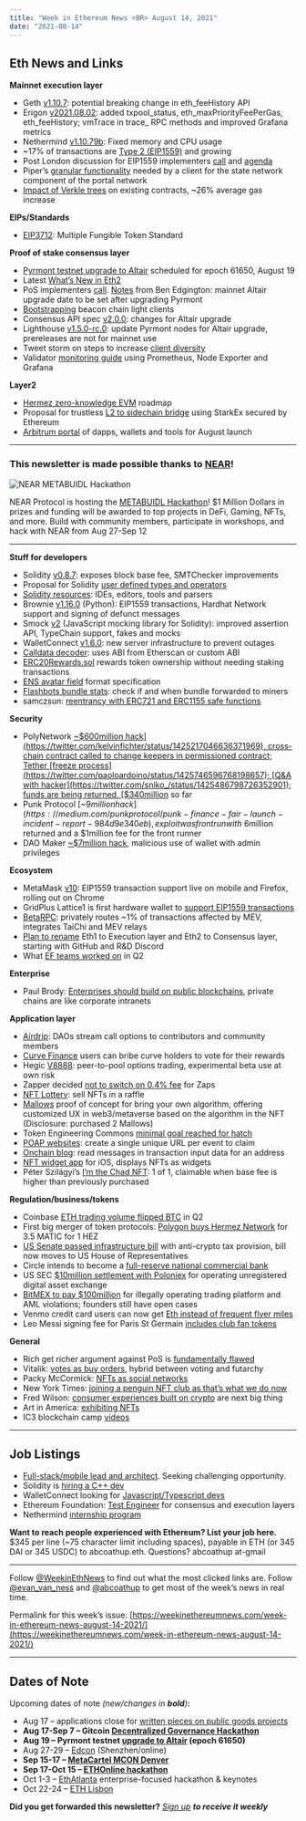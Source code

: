 ```yaml
---
title: "Week in Ethereum News <BR> August 14, 2021"
date: "2021-08-14"
---
```


## **Eth News and Links**

**Mainnet execution layer**

- Geth [v1.10.7](https://github.com/ethereum/go-ethereum/releases/tag/v1.10.7): potential breaking change in eth\_feeHistory API
- Erigon [v2021.08.02](https://github.com/ledgerwatch/erigon/releases/tag/v2021.08.02): added txpool\_status, eth\_maxPriorityFeePerGas, eth\_feeHistory; vmTrace in trace\_ RPC methods and improved Grafana metrics
- Nethermind [v1.10.79b](https://github.com/NethermindEth/nethermind/releases/tag/1.10.79b): Fixed memory and CPU usage
- ~17% of transactions are [Type 2 (EIP1559)](https://twitter.com/blocknative/status/1425963886549737473) and growing
- Post London discussion for EIP1559 implementers [call](https://www.youtube.com/watch?v=ZmzIHFuwdg0&t=5s) and [agenda](https://github.com/ethereum/pm/issues/369)
- Piper’s [granular functionality](https://notes.ethereum.org/8LbisMwtR4yK64SBosb_2g) needed by a client for the state network component of the portal network
- [Impact of Verkle trees](https://docs.google.com/document/d/1s3qqzbkQFPcNvhzKPdnxg3MlFbv0YjK1z02SxRtdMs8/edit) on existing contracts, ~26% average gas increase

**EIPs/Standards**

- [EIP3712](https://github.com/ethereum/EIPs/pull/3712): Multiple Fungible Token Standard

**Proof of stake consensus layer**

- [Pyrmont testnet upgrade to Altair](https://github.com/eth2-clients/eth2-networks/pull/56) scheduled for epoch 61650, August 19
- Latest [What’s New in Eth2](https://hackmd.io/@benjaminion/eth2_news/https%3A%2F%2Fhackmd.io%2F%40benjaminion%2Fwnie2_210813)
- PoS implementers [call](https://www.youtube.com/watch?v=24MRTRDJ-iw&t=268s). [Notes](https://hackmd.io/@benjaminion/BJu7IifxY) from Ben Edgington: mainnet Altair upgrade date to be set after upgrading Pyrmont
- [Bootstrapping](https://notes.ethereum.org/@ralexstokes/S1RSe1JlF) beacon chain light clients
- Consensus API spec [v2.0.0](https://github.com/ethereum/eth2.0-APIs/releases/tag/v2.0.0): changes for Altair upgrade
- Lighthouse [v1.5.0-rc.0](https://github.com/sigp/lighthouse/releases/tag/v1.5.0-rc.0): update Pyrmont nodes for Altair upgrade, prereleases are not for mainnet use
- Tweet storm on steps to increase [client diversity](https://twitter.com/colfaxselby/status/1424466820522815499?s=20)
- Validator [monitoring guide](https://github.com/remyroy/ethstaker/blob/main/monitoring.md) using Prometheus, Node Exporter and Grafana

**Layer2**

- [Hermez zero-knowledge EVM](https://blog.hermez.io/introducing-hermez-zkevm/) roadmap 
- Proposal for trustless [L2 to sidechain bridge](https://medium.com/starkware/a-trustless-sidechain-to-starkex-bridge-secured-by-ethereum-61e00f19f7e0) using StarkEx secured by  
    Ethereum
- [Arbitrum portal](https://portal.arbitrum.one/) of dapps, wallets and tools for August launch

* * *

### **This newsletter is made possible thanks to [NEAR](https://near.org/)!**

![NEAR METABUIDL Hackathon](https://weekinethereumnews.com/wp-content/uploads/2021/08/NEAR-METABUIDL.png)

NEAR Protocol is hosting the [METABUIDL Hackathon](https://metabuidl.splashthat.com/EthereumNews)! $1 Million Dollars in prizes and funding will be awarded to top projects in DeFi, Gaming, NFTs, and more. Build with community members, participate in workshops, and hack with NEAR from Aug 27-Sep 12

* * *

**Stuff for developers**

- Solidity [v0.8.7](https://blog.soliditylang.org/2021/08/11/solidity-0.8.7-release-announcement/): exposes block base fee, SMTChecker improvements
- Proposal for Solidity [user defined types and operators](https://forum.soliditylang.org/t/user-defined-types-and-operators/456)
- [Solidity resources](https://docs.soliditylang.org/en/latest/resources.html): IDEs, editors, tools and parsers
- Brownie [v1.16.0](https://github.com/eth-brownie/brownie/releases/tag/v1.16.0) (Python): EIP1559 transactions, Hardhat Network support and signing of defunct messages
- Smock [v2](https://defiwonderland.medium.com/smock-an-optimistic-adventure-in-wonderland-1eec36c3e0dd) (JavaScript mocking library for Solidity): improved assertion API, TypeChain support, fakes and mocks
- WalletConnect [v1.6.0](https://twitter.com/WalletConnect/status/1426226788515078144?s=20): new server infrastructure to prevent outages
- [Calldata decoder](https://apoorvlathey.com/eth-calldata-decoder/): uses ABI from Etherscan or custom ABI
- [ERC20Rewards.sol](https://twitter.com/acuestacanada/status/1425754968749903875) rewards token ownership without needing staking transactions
- [ENS avatar field](https://gist.github.com/Arachnid/9db60bd75277969ee1689c8742b75182) format specification
- [Flashbots bundle stats](https://twitter.com/bertcmiller/status/1425809671592493058): check if and when bundle forwarded to miners
- samczsun: [reentrancy with ERC721 and ERC1155 safe functions](https://www.paradigm.xyz/2021/08/the-dangers-of-surprising-code/)

**Security**

- PolyNetwork [~$600million hack](https://twitter.com/kelvinfichter/status/1425217046636371969), cross-chain contract called to change keepers in permissioned contract; Tether [freeze process](https://twitter.com/paoloardoino/status/1425746596768198657); [Q&A with hacker](https://twitter.com/sniko_/status/1425486798726352901); funds are being returned, [$340million](https://twitter.com/PolyNetwork2/status/1425733950614360064) so far
- Punk Protocol [~$9million hack](https://medium.com/punkprotocol/punk-finance-fair-launch-incident-report-984d9e340eb), exploit was front run with ~$6million returned and a $1million fee for the front runner
- DAO Maker [~$7million hack](https://medium.com/daomaker/dao-maker-statement-thursday-12th-of-august-2c3bb0d1bb69), malicious use of wallet with admin privileges

**Ecosystem**

- MetaMask [v10](https://twitter.com/metamask/status/1425855361974734850): EIP1559 transaction support live on mobile and Firefox, rolling out on Chrome
- GridPlus Lattice1 is first hardware wallet to [support EIP1559 transactions](https://twitter.com/gridplus/status/1425869143149056001)
- [BetaRPC](https://github.com/mevalphaleak/BetaRPC-setup): privately routes ~1% of transactions affected by MEV, integrates TaiChi and MEV relays
- [Plan to rename](https://notes.ethereum.org/@timbeiko/great-renaming) Eth1 to Execution layer and Eth2 to Consensus layer, starting with GitHub and R&D Discord
- What [EF teams worked on](https://blog.ethereum.org/2021/08/12/ef-supported-teams-research-and-development-update-2021-pt-2/) in Q2

**Enterprise**

- Paul Brody: [Enterprises should build on public blockchains](https://finance.yahoo.com/news/why-enterprises-build-public-blockchains-153927831.html), private chains are like corporate intranets

**Application layer**

- [Airdrip](https://twitter.com/RafaellaBaraldo/status/1426189408873627649): DAOs stream call options to contributors and community members
- [Curve Finance](https://twitter.com/AndreCronjeTech/status/1425411604506632192) users can bribe curve holders to vote for their rewards
- Hegic [V8888](https://twitter.com/hegicoptions/status/1425147533777674252): peer-to-pool options trading, experimental beta use at own risk
- Zapper decided [not to switch on 0.4% fee](https://medium.com/zapper-protocol/response-to-community-feedback-on-zapper-fees-836997fc68cb) for Zaps
- [NFT Lottery](https://blog.0xmons.xyz/82403366310): sell NFTs in a raffle
- [Mallows](https://www.mallows.xyz/) proof of concept for bring your own algorithm, offering customized UX in web3/metaverse based on the algorithm in the NFT (Disclosure: purchased 2 Mallows)
- Token Engineering Commons [minimal goal reached for hatch](https://twitter.com/tecmns/status/1425399097985437702)
- [POAP websites](https://tomso11.medium.com/how-to-set-up-a-poap-website-511ef979ea19): create a single unique URL per event to claim
- [Onchain blog](https://twitter.com/vaibhavk97/status/1425555004069343235): read messages in transaction input data for an address
- [NFT widget app](https://apps.apple.com/us/app/nft-widgets/id1580495005) for iOS, displays NFTs as widgets
- Péter Szilágyi’s [I’m the Chad NFT](https://twitter.com/peter_szilagyi/status/1425899328560848903): 1 of 1, claimable when base fee is higher than previously purchased

**Regulation/business/tokens**

- Coinbase [ETH trading volume flipped BTC](https://twitter.com/evan_van_ness/status/1425224714407063552?s=20) in Q2
- First big merger of token protocols: [Polygon buys Hermez Network](https://blog.hermez.io/polygon-hermez-merge/) for 3.5 MATIC for 1 HEZ
- [US Senate passed infrastructure bill](https://twitter.com/jchervinsky/status/1425128977560182787) with anti-crypto tax provision, bill now moves to US House of Representatives
- Circle intends to become a [full-reserve national commercial bank](https://www.circle.com/blog/our-journey-to-become-a-national-digital-currency-bank)
- US SEC [$10million settlement with Poloniex](https://www.sec.gov/news/press-release/2021-147) for operating unregistered digital asset exchange
- [BitMEX to pay $100million](https://www.cftc.gov/PressRoom/PressReleases/8412-21) for illegally operating trading platform and AML violations; founders still have open cases
- Venmo credit card users can now get [Eth instead of frequent flyer miles](https://newsroom.paypal-corp.com/2021-08-10-Introducing-Cash-Back-to-Crypto-with-the-Venmo-Credit-Card)
- Leo Messi signing fee for Paris St Germain [includes club fan tokens](https://www.reuters.com/lifestyle/sports/exclusive-messis-paris-st-germain-package-includes-crypto-fan-tokens-2021-08-12/)

**General**

- Rich get richer argument against PoS is [fundamentally flawed](https://medium.com/@fubuloubu/the-rich-are-getting-richer-supporting-a-global-economic-system-for-billions-of-people-in-the-9cd5c1366434)
- Vitalik: [votes as buy orders](https://ethresear.ch/t/votes-as-buy-orders-a-new-type-of-hybrid-coin-voting-futarchy/10305), hybrid between voting and futarchy
- Packy McCormick: [NFTs as social networks](https://www.notboring.co/p/status-monkeys)
- New York Times: [joining a penguin NFT club as that’s what we do now](https://www.nytimes.com/2021/08/12/technology/penguin-nft-club.html)
- Fred Wilson: [consumer experiences built on crypto](https://avc.mirror.xyz/rjT0_tFp1AQFgRHzLWc6uSyIkwfxxYHMbXQXY6j-bG8) are next big thing
- Art in America: [exhibiting NFTs](https://www.artnews.com/art-in-america/features/nfts-curation-online-exhibitions-crypto-art-1234601534/)
- IC3 blockchain camp [videos](https://www.youtube.com/playlist?list=PLuAi322ybV05UsO49x0BWQbRK7I-mehzz)

* * *

## **Job Listings**

- [Full-stack/mobile lead and architect](https://www.linkedin.com/in/shawnarney). Seeking challenging opportunity.
- Solidity is [hiring a C++ dev](https://ethereum.bamboohr.com/jobs/view.php?id=40&source=weekinethnews)
- WalletConnect looking for [Javascript/Typescript devs](https://twitter.com/WalletConnect/status/1421397382391078924)
- Ethereum Foundation: [Test Engineer](https://ethereum.bamboohr.com/jobs/view.php?id=39) for consensus and execution layers
- Nethermind [internship program](https://www.notion.so/Nethermind-Internship-Program-4eb494969aa24afa9181223e958522d1)

**Want to reach people experienced with Ethereum? List your job here.** $345 per line (~75 character limit including spaces), payable in ETH (or 345 DAI or 345 USDC) to abcoathup.eth. Questions? abcoathup at-gmail

* * *

Follow [@WeekinEthNews](https://twitter.com/WeekInEthNews) to find out what the most clicked links are. Follow [@evan\_van\_ness](https://twitter.com/evan_van_ness) and [@abcoathup](https://twitter.com/abcoathup) to get most of the week’s news in real time.

Permalink for this week’s issue: [https://weekinethereumnews.com/week-in-ethereum-news-august-14-2021/](https://weekinethereumnews.com/week-in-ethereum-news-august-14-2021/)

* * *

## **Dates of Note**

Upcoming dates of note _(new/changes in **bold**)_**:**

- Aug 17 – applications close for [written pieces on public goods projects](https://gitcoin.co/blog/seeking-a-new-kind-of-public-good/)
- **Aug 17-Sep 7 – Gitcoin [Decentralized Governance Hackathon](https://gitcoin.co/hackathon/dgov/onboard)**
- **Aug 19 – Pyrmont testnet [upgrade to Altair](https://github.com/eth2-clients/eth2-networks/pull/56) (epoch 61650)**
- Aug 27-29 – [Edcon](https://www.edcon.io/) (Shenzhen/online)
- **Sep 15-17 – [MetaCartel MCON Denver](https://www.mcon.fun/)**
- **Sep 17-Oct 15 – [ETHOnline hackathon](https://online.ethglobal.com/)**
- Oct 1-3 – [EthAtlanta](https://ethatl.com/) enterprise-focused hackathon & keynotes
- Oct 22-24 – [ETH Lisbon](https://ethlisbon.org/)

**Did you get forwarded this newsletter?** _[Sign up](https://weekinethereum.substack.com/subscribe#about) **to receive it weekly**_

